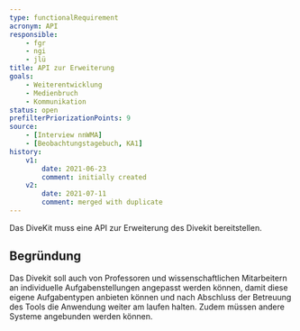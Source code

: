 ```yaml
---
type: functionalRequirement
acronym: API
responsible:    
    - fgr
    - ngi
    - jlü
title: API zur Erweiterung
goals: 
    - Weiterentwicklung
    - Medienbruch
    - Kommunikation
status: open
prefilterPriorizationPoints: 9
source:
    - [Interview nnWMA]
    - [Beobachtungstagebuch, KA1]
history:
    v1:
        date: 2021-06-23
        comment: initially created
    v2:
        date: 2021-07-11
        comment: merged with duplicate      
---
```


Das DiveKit muss eine API zur Erweiterung des Divekit bereitstellen.

## Begründung

Das Divekit soll auch von Professoren und wissenschaftlichen Mitarbeitern an individuelle Aufgabenstellungen angepasst werden können, damit diese eigene 
Aufgabentypen anbieten können und nach Abschluss der Betreuung des Tools die Anwendung weiter am laufen halten. Zudem müssen andere Systeme angebunden werden können.

